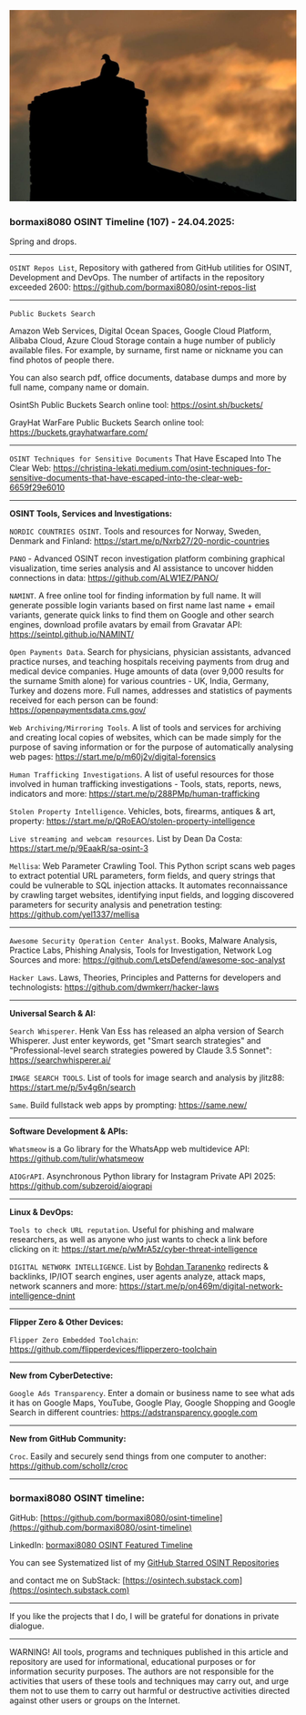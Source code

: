![alt text](img/107.jpg)
### bormaxi8080 OSINT Timeline (107) - 24.04.2025:

Spring and drops.

----

```OSINT Repos List```, Repository with gathered from GitHub utilities for OSINT, Development and DevOps. The number of artifacts in the repository exceeded 2600: https://github.com/bormaxi8080/osint-repos-list

----

```Public Buckets Search```
  
Amazon Web Services, Digital Ocean Spaces, Google Cloud Platform, Alibaba Cloud, Azure Cloud Storage contain a huge number of publicly available files. For example, by surname, first name or nickname you can find photos of people there.  
  
You can also search pdf, office documents, database dumps and more by full name, company name or domain.  

OsintSh Public Buckets Search online tool:  https://osint.sh/buckets/  

GrayHat WarFare Public Buckets Search online tool: https://buckets.grayhatwarfare.com/

----

```OSINT Techniques for Sensitive Documents``` That Have Escaped Into The Clear Web: https://christina-lekati.medium.com/osint-techniques-for-sensitive-documents-that-have-escaped-into-the-clear-web-6659f29e6010

----

**OSINT Tools, Services and Investigations:**

```NORDIC COUNTRIES OSINT```. Tools and resources for Norway, Sweden, Denmark and Finland: https://start.me/p/Nxrb27/20-nordic-countries

```PANO``` - Advanced OSINT recon investigation platform combining graphical visualization, time series analysis and AI assistance to uncover hidden connections in data: https://github.com/ALW1EZ/PANO/

```NAMINT```. A free online tool for finding information by full name. It will generate possible login variants based on first name last name + email variants, generate quick links to find them on Google and other search engines, download profile avatars by email from Gravatar API: https://seintpl.github.io/NAMINT/

```Open Payments Data```. Search for physicians, physician assistants, advanced practice nurses, and teaching hospitals receiving payments from drug and medical device companies. Huge amounts of data (over 9,000 results for the surname Smith alone) for various countries - UK, India, Germany, Turkey and dozens more. Full names, addresses and statistics of payments received for each person can be found: https://openpaymentsdata.cms.gov/

```Web Archiving/Mirroring Tools```. A list of tools and services for archiving and creating local copies of websites, which can be made simply for the purpose of saving information or for the purpose of automatically analysing web pages: https://start.me/p/m60j2v/digital-forensics

```Human Trafficking Investigations```. A list of useful resources for those involved in human trafficking investigations - Tools, stats, reports, news, indicators and more: https://start.me/p/288PMp/human-trafficking

```Stolen Property Intelligence```. Vehicles, bots, firearms, antiques & art, property: https://start.me/p/QRoEAO/stolen-property-intelligence

```Live streaming and webcam resources```. List by Dean Da Costa: https://start.me/p/9EaakR/sa-osint-3

```Mellisa```: Web Parameter Crawling Tool. This Python script scans web pages to extract potential URL parameters, form fields, and query strings that could be vulnerable to SQL injection attacks. It automates reconnaissance by crawling target websites, identifying input fields, and logging discovered parameters for security analysis and penetration testing: https://github.com/yel1337/mellisa

----

```Awesome Security Operation Center Analyst```. Books, Malware Analysis, Practice Labs, Phishing Analysis, Tools for Investigation, Network Log Sources and more: https://github.com/LetsDefend/awesome-soc-analyst

```Hacker Laws```. Laws, Theories, Principles and Patterns for developers and technologists: https://github.com/dwmkerr/hacker-laws

----

**Universal Search & AI:**

```Search Whisperer```. Henk Van Ess has released an alpha version of Search Whisperer. Just enter keywords, get "Smart search strategies" and "Professional-level search strategies powered by Claude 3.5 Sonnet": https://searchwhisperer.ai/

```IMAGE SEARCH TOOLS```. List of tools for image search and analysis by jlitz88: https://start.me/p/5v4g6n/search

```Same```. Build fullstack web apps by prompting: https://same.new/

---

**Software Development & APIs:**

```Whatsmeow``` is a Go library for the WhatsApp web multidevice API: https://github.com/tulir/whatsmeow

```AIOGrAPI```. Asynchronous Python library for Instagram Private API 2025: https://github.com/subzeroid/aiograpi

----

**Linux & DevOps:**

```Tools to check URL reputation```. Useful for phishing and malware researchers, as well as anyone who just wants to check a link before clicking on it: https://start.me/p/wMrA5z/cyber-threat-intelligence

```DIGITAL NETWORK INTELLIGENCE```. List by [Bohdan Taranenko](https://www.linkedin.com/in/bohdan-taranenko-a3609741/) redirects & backlinks, IP/IOT search engines, user agents analyze, attack maps, network scanners and more: https://start.me/p/on469m/digital-network-intelligence-dnint

----

**Flipper Zero & Other Devices:**

```Flipper Zero Embedded Toolchain```: https://github.com/flipperdevices/flipperzero-toolchain

----

**New from CyberDetective:**

```Google Ads Transparency```. Enter a domain or business name to see what ads it has on Google Maps, YouTube, Google Play, Google Shopping and Google Search in different countries: https://adstransparency.google.com

----

**New from GitHub Community:**

```Croc```. Easily and securely send things from one computer to another: https://github.com/schollz/croc

----
### bormaxi8080 OSINT timeline:

GitHub: [https://github.com/bormaxi8080/osint-timeline](https://github.com/bormaxi8080/osint-timeline)

LinkedIn: [bormaxi8080 OSINT Featured Timeline](https://www.linkedin.com/in/osintech/details/featured/)

You can see Systematized list of my [GitHub Starred OSINT Repositories](https://github.com/bormaxi8080/osint-repos-list)

and contact me on SubStack: [https://osintech.substack.com](https://osintech.substack.com)

----

If you like the projects that I do, I will be grateful for donations in private dialogue.

----

WARNING! All tools, programs and techniques published in this article and repository are used for informational, educational purposes or for information security purposes. The authors are not responsible for the activities that users of these tools and techniques may carry out, and urge them not to use them to carry out harmful or destructive activities directed against other users or groups on the Internet.